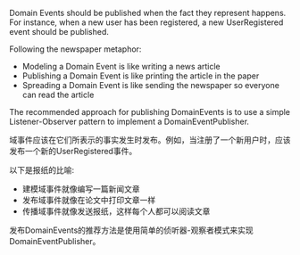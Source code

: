 Domain Events should be published when the fact they represent happens. For instance, when a new user has been registered, a new UserRegistered event should be published.

Following the newspaper metaphor:

* Modeling a Domain Event is like writing a news article
* Publishing a Domain Event is like printing the article in the paper
* Spreading a Domain Event is like sending the newspaper so everyone can read the article

The recommended approach for publishing DomainEvents is to use a simple Listener-Observer pattern to implement a DomainEventPublisher.



域事件应该在它们所表示的事实发生时发布。例如，当注册了一个新用户时，应该发布一个新的UserRegistered事件。

以下是报纸的比喻:

* 建模域事件就像编写一篇新闻文章
* 发布域事件就像在论文中打印文章一样
* 传播域事件就像发送报纸，这样每个人都可以阅读文章

发布DomainEvents的推荐方法是使用简单的侦听器-观察者模式来实现DomainEventPublisher。

